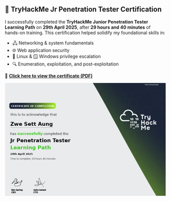 ## 🏅 TryHackMe Jr Penetration Tester Certification

I successfully completed the **TryHackMe Junior Penetration Tester Learning Path** on **29th April 2025**, after **29 hours and 40 minutes** of hands-on training. This certification helped solidify my foundational skills in:

- 🖧 Networking & system fundamentals  
- 🌐 Web application security  
- 🐧 Linux & 🪟 Windows privilege escalation  
- 🔍 Enumeration, exploitation, and post-exploitation

📄 **[Click here to view the certificate (PDF)](https://tryhackme-certificates.s3-eu-west-1.amazonaws.com/THM-UVFALMN1WS.pdf)**

<p align="center">
  <img src="THM-Jr-Penetration-Tester.png" alt="TryHackMe Jr Penetration Tester Certificate" width="600">
</p>
